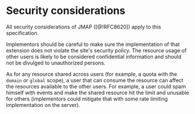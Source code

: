 # Security considerations

All security considerations of JMAP ([@!RFC8620]) apply to this specification.

Implementors should be careful to make sure the implementation of that extension does not violate the site's security policy.
The resource usage of other users is likely to be considered confidential information and should not be divulged to
unauthorized persons.

As for any resource shared across users (for example, a quota with the `domain` or `global` scope), a user that can consume
the resource can affect the resources available to the other users. For example, a user could spam himself with events and
make the shared resource hit the limit and unusable for others (implementors could mitigate that with some rate limiting
implementation on the server).